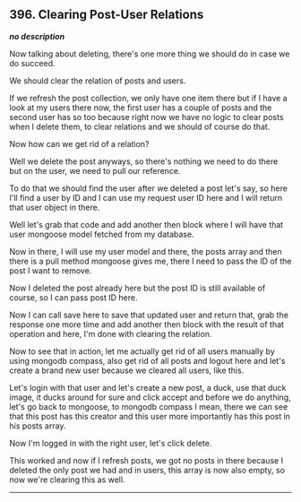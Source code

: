 ## 396. Clearing Post-User Relations

<strong><em>no description</em></strong>

Now talking about deleting, there's one more thing we should do in case we do
succeed. 

We should clear the relation of posts and users. 

If we refresh the post collection, we only have one item there but if I have a
look at my users there now, the first user has a couple of posts and the second
user has so too because right now we have no logic to clear posts when I delete
them, to clear relations and we should of course do that. 

Now how can we get rid of a relation? 

Well we delete the post anyways, so there's nothing we need to do there but on
the user, we need to pull our reference. 

To do that we should find the user after we deleted a post let's say, so here
I'll find a user by ID and I can use my request user ID here and I will return
that user object in there. 

Well let's grab that code and add another then block where I will have that user
mongoose model fetched from my database. 

Now in there, I will use my user model and there, the posts array and then there
is a pull method mongoose gives me,  there I need to pass the ID of the post I
want to remove. 

Now I deleted the post already here but the post ID is still available of
course, so I can pass post ID here. 

Now I can call save here to save that updated user and return that, grab the
response one more time and add another then block with the result of that
operation and here, I'm done with clearing the relation. 

Now to see that in action, let me actually get rid of all users manually by
using mongodb compass, also get rid of all posts and logout here and let's
create a brand new user because we cleared all users, like this. 

Let's login with that user and let's create a new post, a duck, use that duck
image, it ducks around for sure and click accept and before we do anything,
let's go back to mongoose, to mongodb compass I mean, there we can see that this
post has this creator and this user more importantly has this post in his posts
array. 

Now I'm logged in with the right user, let's click delete. 

This worked and now if I refresh posts, we got no posts in there because I
deleted the only post we had and in users, this array is now also empty, so now
we're clearing this as well. 

---